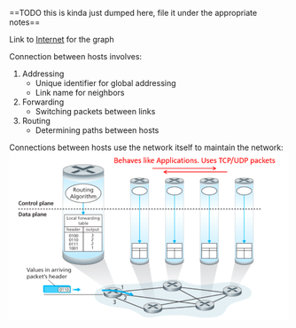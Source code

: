 ==TODO this is kinda just dumped here, file it under the appropriate notes==

Link to [Internet](Internet.md) for the graph

Connection between hosts involves:
1. Addressing
	- Unique identifier for global addressing
	- Link name for neighbors
2. Forwarding
	- Switching packets between links
3. Routing
	- Determining paths between hosts

Connections between hosts use the network itself to maintain the network:
![Connection between hosts](img/connection-between-hosts.png)
